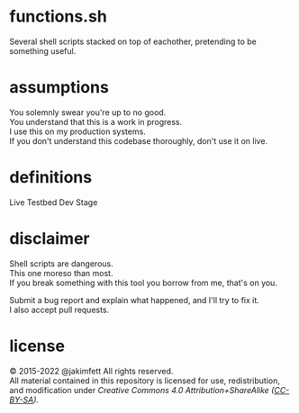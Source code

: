 # functions.sh
Several shell scripts stacked on top of eachother, pretending to be something useful.

# assumptions  
You solemnly swear you're up to no good.  
You understand that this is a work in progress.  
I use this on my production systems.  
If you don't understand this codebase thoroughly, don't use it on live.  

# definitions
Live
Testbed
Dev
Stage

# disclaimer
Shell scripts are dangerous.  
This one moreso than most.  
If you break something with this tool you borrow from me, that's on you.  

Submit a bug report and explain what happened, and I'll try to fix it.  
I also accept pull requests.  

# license  
© 2015-2022 @jakimfett
All rights reserved.  
All material contained in this repository is licensed for use, redistribution, and modification under _Creative Commons 4.0 Attribution+ShareAlike ([CC-BY-SA](https://creativecommons.org/licenses/by-sa/4.0/))._  
